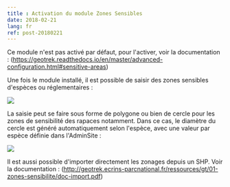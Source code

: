 ```yaml
---
title : Activation du module Zones Sensibles
date: 2018-02-21
lang: fr
ref: post-20180221
---
```


Ce module n'est pas activé par défaut, pour l'activer, voir la documentation :  (https://geotrek.readthedocs.io/en/master/advanced-configuration.html#sensitive-areas)

Une fois le module installé, il est possible de saisir des zones sensibles d'espèces ou réglementaires : 


<img style="max-width: 100%;" src="{{site.base_url}}/assets/img/geotrek-mod-zones-sensibles.png">
<!--more-->

La saisie peut se faire sous forme de polygone ou bien de cercle pour les zones de sensibilité des rapaces notamment. Dans ce cas, le diamètre du cercle est généré automatiquement selon l'espèce, avec une valeur par espèce définie dans l'AdminSite : 

<img style="max-width: 100%;" src="{{site.base_url}}/assets/img/geotrek-mod-zones-sensibles-2.png">

Il est aussi possible d'importer directement les zonages depuis un SHP. Voir la documentation : (http://geotrek.ecrins-parcnational.fr/ressources/gt/01-zones-sensibilite/doc-import.pdf)
